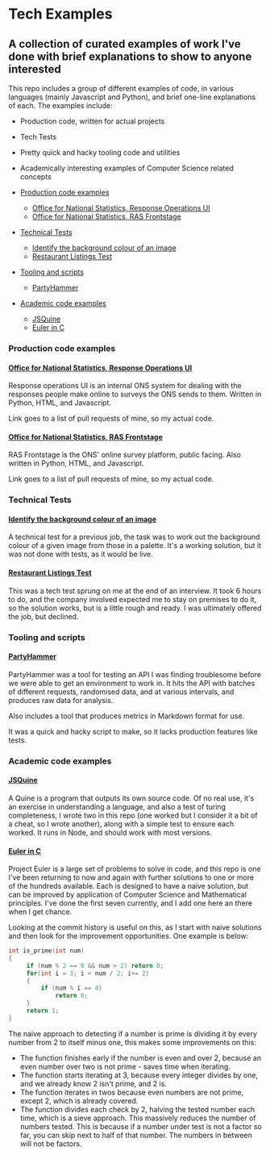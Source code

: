 # Tech Examples <!-- omit in toc -->

## A collection of curated examples of work I've done with brief explanations to show to anyone interested <!-- omit in toc -->

This repo includes a group of different examples of code, in various languages (mainly Javascript and Python), and brief one-line explanations of each.  The examples include:

- Production code, written for actual projects
- Tech Tests
- Pretty quick and hacky tooling code and utilities
- Academically interesting examples of Computer Science related concepts

- [Production code examples](#production-code-examples)
  - [Office for National Statistics, Response Operations UI](#office-for-national-statistics-response-operations-ui)
  - [Office for National Statistics, RAS Frontstage](#office-for-national-statistics-ras-frontstage)
- [Technical Tests](#technical-tests)
  - [Identify the background colour of an image](#identify-the-background-colour-of-an-image)
  - [Restaurant Listings Test](#restaurant-listings-test)
- [Tooling and scripts](#tooling-and-scripts)
  - [PartyHammer](#partyhammer)
- [Academic code examples](#academic-code-examples)
  - [JSQuine](#jsquine)
  - [Euler in C](#euler-in-c)

### Production code examples

#### [Office for National Statistics, Response Operations UI](https://cutt.ly/HwsthGc)

Response operations UI is an internal ONS system for dealing with the responses people make online to surveys the ONS sends to them.  Written in Python, HTML, and Javascript.

Link goes to a list of pull requests of mine, so my actual code.

#### [Office for National Statistics, RAS Frontstage](https://cutt.ly/AwstRgM)

RAS Frontstage is the ONS' online survey platform, public facing.  Also written in Python, HTML, and Javascript.

Link goes to a list of pull requests of mine, so my actual code.

### Technical Tests

#### [Identify the background colour of an image](https://bitbucket.org/seajones/imagecheck/)

A technical test for a previous job, the task was to work out the background colour of a given image from those in a palette.  It's a working solution, but it was not done with tests, as it would be live.

#### [Restaurant Listings Test](https://bitbucket.org/seajones/kukd-tech-test)

This was a tech test sprung on me at the end of an interview.  It took 6 hours to do, and the company involved expected me to stay on premises to do it, so the solution works, but is a little rough and ready.  I was ultimately offered the job, but declined.

### Tooling and scripts

#### [PartyHammer](https://github.com/owencjones/partyhammer)

PartyHammer was a tool for testing an API I was finding troublesome before we were able to get an environment to work in.  It hits the API with batches of different requests, randomised data, and at various intervals, and produces raw data for analysis.

Also includes a tool that produces metrics in Markdown format for use.

It was a quick and hacky script to make, so it lacks production features like tests.

### Academic code examples

#### [JSQuine](https://github.com/owencjones/jsquine)

A Quine is a program that outputs its own source code.  Of no real use, it's an exercise in understanding a language, and also a test of turing completeness, I wrote two in this repo (one worked but I consider it a bit of a cheat, so I wrote another), along with a simple test to ensure each worked.  It runs in Node, and should work with most versions.

#### [Euler in C](https://github.com/owencjones/Euler-C)

Project Euler is a large set of problems to solve in code, and this repo is one I've been returning to now and again with further solutions to one or more of the hundreds available.  Each is designed to have a naive solution, but can be improved by application of Computer Science and Mathematical principles.  I've done the first seven currently, and I add one here an there when I get chance.

Looking at the commit history is useful on this, as I start with naive solutions and then look for the improvement opportunities.  One example is below:

```c
int is_prime(int num)
{
     if (num % 2 == 0 && num > 2) return 0;
     for(int i = 3; i < num / 2; i+= 2)
     {
         if (num % i == 0)
             return 0;
     }
     return 1;
}
```

The naive approach to detecting if a number is prime is dividing it by every number from 2 to itself minus one, this makes some improvements on this:

- The function finishes early if the number is even and over 2, because an even number over two is not prime - saves time when iterating.
- The function starts iterating at 3, because every integer divides by one, and we already know 2 isn't prime, and 2 is.
- The function iterates in twos because even numbers are not prime, except 2, which is already covered.
- The function divides each check by 2, halving the tested number each time, which is a sieve approach.  This massively reduces the number of numbers tested.  This is because if a number under test is not a factor so far, you can skip next to half of that number.  The numbers in between will not be factors.
